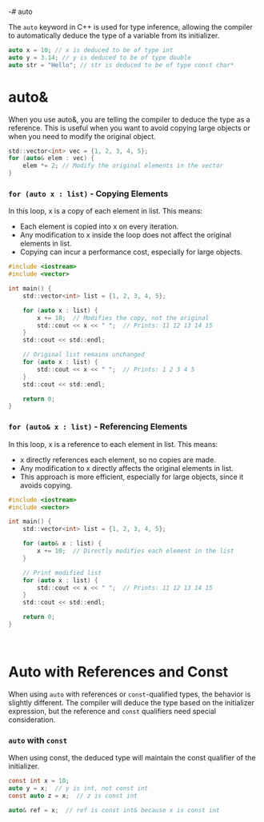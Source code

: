-# auto

The `auto` keyword in C++ is used for type inference, allowing the compiler to automatically deduce the type of a variable from its initializer. 

```c
auto x = 10; // x is deduced to be of type int
auto y = 3.14; // y is deduced to be of type double
auto str = "Hello"; // str is deduced to be of type const char*
```

# auto&
When you use auto&, you are telling the compiler to deduce the type as a reference. This is useful when you want to avoid copying large objects or when you need to modify the original object.

```c
std::vector<int> vec = {1, 2, 3, 4, 5};
for (auto& elem : vec) {
    elem *= 2; // Modify the original elements in the vector
}
```

### `for (auto x : list)` - Copying Elements
In this loop, x is a copy of each element in list. This means:
- Each element is copied into x on every iteration.
- Any modification to x inside the loop does not affect the original elements in list.
- Copying can incur a performance cost, especially for large objects.
```c
#include <iostream>
#include <vector>

int main() {
    std::vector<int> list = {1, 2, 3, 4, 5};

    for (auto x : list) {
        x += 10;  // Modifies the copy, not the original
        std::cout << x << " ";  // Prints: 11 12 13 14 15
    }
    std::cout << std::endl;

    // Original list remains unchanged
    for (auto x : list) {
        std::cout << x << " ";  // Prints: 1 2 3 4 5
    }
    std::cout << std::endl;

    return 0;
}
```

### `for (auto& x : list)` - Referencing Elements
In this loop, x is a reference to each element in list. This means:

- x directly references each element, so no copies are made.
- Any modification to x directly affects the original elements in list.
- This approach is more efficient, especially for large objects, since it avoids copying.

```c
#include <iostream>
#include <vector>

int main() {
    std::vector<int> list = {1, 2, 3, 4, 5};

    for (auto& x : list) {
        x += 10;  // Directly modifies each element in the list
    }

    // Print modified list
    for (auto x : list) {
        std::cout << x << " ";  // Prints: 11 12 13 14 15
    }
    std::cout << std::endl;

    return 0;
}
```
<br>

# Auto with References and Const
When using `auto` with references or `const`-qualified types, the behavior is slightly different. The compiler will deduce the type based on the initializer expression, but the reference and `const` qualifiers need special consideration.

### `auto` with `const`
When using const, the deduced type will maintain the const qualifier of the initializer.
```c
const int x = 10;
auto y = x;  // y is int, not const int
const auto z = x;  // z is const int

auto& ref = x;  // ref is const int& because x is const int
```
